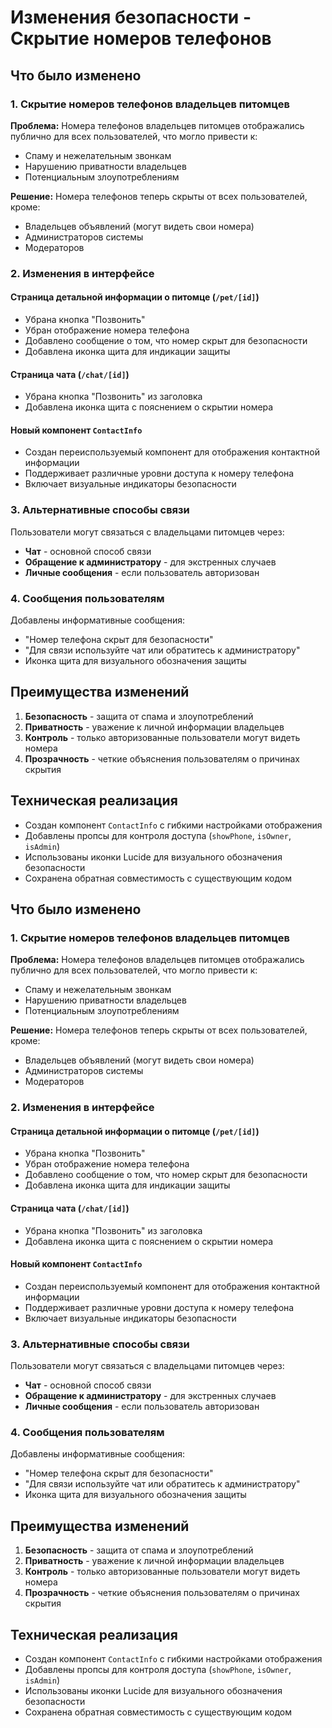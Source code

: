 # Изменения безопасности - Скрытие номеров телефонов

## Что было изменено

### 1. Скрытие номеров телефонов владельцев питомцев

**Проблема:** Номера телефонов владельцев питомцев отображались публично для всех пользователей, что могло привести к:
- Спаму и нежелательным звонкам
- Нарушению приватности владельцев
- Потенциальным злоупотреблениям

**Решение:** Номера телефонов теперь скрыты от всех пользователей, кроме:
- Владельцев объявлений (могут видеть свои номера)
- Администраторов системы
- Модераторов

### 2. Изменения в интерфейсе

#### Страница детальной информации о питомце (`/pet/[id]`)
- Убрана кнопка "Позвонить"
- Убран отображение номера телефона
- Добавлено сообщение о том, что номер скрыт для безопасности
- Добавлена иконка щита для индикации защиты

#### Страница чата (`/chat/[id]`)
- Убрана кнопка "Позвонить" из заголовка
- Добавлена иконка щита с пояснением о скрытии номера

#### Новый компонент `ContactInfo`
- Создан переиспользуемый компонент для отображения контактной информации
- Поддерживает различные уровни доступа к номеру телефона
- Включает визуальные индикаторы безопасности

### 3. Альтернативные способы связи

Пользователи могут связаться с владельцами питомцев через:
- **Чат** - основной способ связи
- **Обращение к администратору** - для экстренных случаев
- **Личные сообщения** - если пользователь авторизован

### 4. Сообщения пользователям

Добавлены информативные сообщения:
- "Номер телефона скрыт для безопасности"
- "Для связи используйте чат или обратитесь к администратору"
- Иконка щита для визуального обозначения защиты

## Преимущества изменений

1. **Безопасность** - защита от спама и злоупотреблений
2. **Приватность** - уважение к личной информации владельцев
3. **Контроль** - только авторизованные пользователи могут видеть номера
4. **Прозрачность** - четкие объяснения пользователям о причинах скрытия

## Техническая реализация

- Создан компонент `ContactInfo` с гибкими настройками отображения
- Добавлены пропсы для контроля доступа (`showPhone`, `isOwner`, `isAdmin`)
- Использованы иконки Lucide для визуального обозначения безопасности
- Сохранена обратная совместимость с существующим кодом 

## Что было изменено

### 1. Скрытие номеров телефонов владельцев питомцев

**Проблема:** Номера телефонов владельцев питомцев отображались публично для всех пользователей, что могло привести к:
- Спаму и нежелательным звонкам
- Нарушению приватности владельцев
- Потенциальным злоупотреблениям

**Решение:** Номера телефонов теперь скрыты от всех пользователей, кроме:
- Владельцев объявлений (могут видеть свои номера)
- Администраторов системы
- Модераторов

### 2. Изменения в интерфейсе

#### Страница детальной информации о питомце (`/pet/[id]`)
- Убрана кнопка "Позвонить"
- Убран отображение номера телефона
- Добавлено сообщение о том, что номер скрыт для безопасности
- Добавлена иконка щита для индикации защиты

#### Страница чата (`/chat/[id]`)
- Убрана кнопка "Позвонить" из заголовка
- Добавлена иконка щита с пояснением о скрытии номера

#### Новый компонент `ContactInfo`
- Создан переиспользуемый компонент для отображения контактной информации
- Поддерживает различные уровни доступа к номеру телефона
- Включает визуальные индикаторы безопасности

### 3. Альтернативные способы связи

Пользователи могут связаться с владельцами питомцев через:
- **Чат** - основной способ связи
- **Обращение к администратору** - для экстренных случаев
- **Личные сообщения** - если пользователь авторизован

### 4. Сообщения пользователям

Добавлены информативные сообщения:
- "Номер телефона скрыт для безопасности"
- "Для связи используйте чат или обратитесь к администратору"
- Иконка щита для визуального обозначения защиты

## Преимущества изменений

1. **Безопасность** - защита от спама и злоупотреблений
2. **Приватность** - уважение к личной информации владельцев
3. **Контроль** - только авторизованные пользователи могут видеть номера
4. **Прозрачность** - четкие объяснения пользователям о причинах скрытия

## Техническая реализация

- Создан компонент `ContactInfo` с гибкими настройками отображения
- Добавлены пропсы для контроля доступа (`showPhone`, `isOwner`, `isAdmin`)
- Использованы иконки Lucide для визуального обозначения безопасности
- Сохранена обратная совместимость с существующим кодом 
 